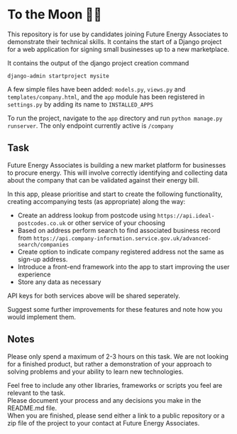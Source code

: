 # To the Moon 🚀🌙 

This repository is for use by candidates joining Future Energy Associates to demonstrate their technical skills. It contains the start of a Django project for a web application for signing small businesses up to a new marketplace.

It contains the output of the django project creation command
```
django-admin startproject mysite
```

A few simple files have been added: `models.py`, `views.py` and `templates/company.html`, and the `app` module has been registered in `settings.py` by adding its name to `INSTALLED_APPS`  

To run the project, navigate to the `app` directory and run `python manage.py runserver`. The only endpoint currently active is `/company` 

## Task

Future Energy Associates is building a new market platform for businesses to procure energy. This will involve correctly identifying and collecting data about the company that can be validated against their energy bill.  

In this app, please prioritise and start to create the following functionality, creating accompanying tests (as appropriate) along the way:
- Create an address lookup from postcode using `https://api.ideal-postcodes.co.uk` or other service of your choosing 
- Based on address perform search to find associated business record from `https://api.company-information.service.gov.uk/advanced-search/companies`
- Create option to indicate company registered address not the same as sign-up address.
- Introduce a front-end framework into the app to start improving the user experience
- Store any data as necessary 

API keys for both services above will be shared seperately.

Suggest some further improvements for these features and note how you would implement them.

## Notes

Please only spend a maximum of 2-3 hours on this task. We are not looking for a finished product, but rather a demonstration of your approach to solving problems and your ability to learn new technologies.

Feel free to include any other libraries, frameworks or scripts you feel are relevant to the task.  
Please document your process and any decisions you make in the README.md file.  
When you are finished, please send either a link to a public repository or a zip file of the project to your contact at Future Energy Associates.
